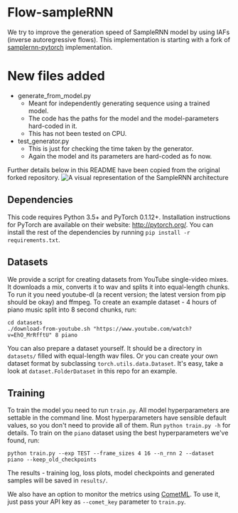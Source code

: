 # Flow-sampleRNN

We try to improve the generation speed of SampleRNN model by using IAFs (inverse autoregressive flows).
This implementation is starting with a fork of [samplernn-pytorch](https://github.com/deepsound-project/samplernn-pytorch) implementation.


# New files added
* generate_from_model.py 
    - Meant for independently generating sequence using a trained model.
    - The code has the paths for the model and the model-parameters hard-coded in it.
    - This has not been tested on CPU. 
* test_generator.py
    - This is just for checking the time taken by the generator.
    - Again the model and its parameters are hard-coded as fo now.

Further details below in this README have been copied from the original forked repository.
![A visual representation of the SampleRNN architecture](http://deepsound.io/images/samplernn.png)

## Dependencies

This code requires Python 3.5+ and PyTorch 0.1.12+. Installation instructions for PyTorch are available on their website: http://pytorch.org/. You can install the rest of the dependencies by running `pip install -r requirements.txt`.

## Datasets

We provide a script for creating datasets from YouTube single-video mixes. It downloads a mix, converts it to wav and splits it into equal-length chunks. To run it you need youtube-dl (a recent version; the latest version from pip should be okay) and ffmpeg. To create an example dataset - 4 hours of piano music split into 8 second chunks, run:

```
cd datasets
./download-from-youtube.sh "https://www.youtube.com/watch?v=EhO_MrRfftU" 8 piano
```

You can also prepare a dataset yourself. It should be a directory in `datasets/` filled with equal-length wav files. Or you can create your own dataset format by subclassing `torch.utils.data.Dataset`. It's easy, take a look at `dataset.FolderDataset` in this repo for an example.

## Training

To train the model you need to run `train.py`. All model hyperparameters are settable in the command line. Most hyperparameters have sensible default values, so you don't need to provide all of them. Run `python train.py -h` for details. To train on the `piano` dataset using the best hyperparameters we've found, run:

```
python train.py --exp TEST --frame_sizes 4 16 --n_rnn 2 --dataset piano --keep_old_checkpoints
```

The results - training log, loss plots, model checkpoints and generated samples will be saved in `results/`.

We also have an option to monitor the metrics using [CometML](https://www.comet.ml/). To use it, just pass your API key as `--comet_key` parameter to `train.py`.
